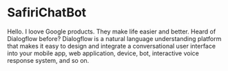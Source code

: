 # SafiriChatBot
Hello. I loove Google products. They make life easier and better. Heard of Dialogflow before? Dialogflow is a natural language understanding platform that makes it easy to design and integrate a conversational user interface into your mobile app, web application, device, bot, interactive voice response system, and so on.
